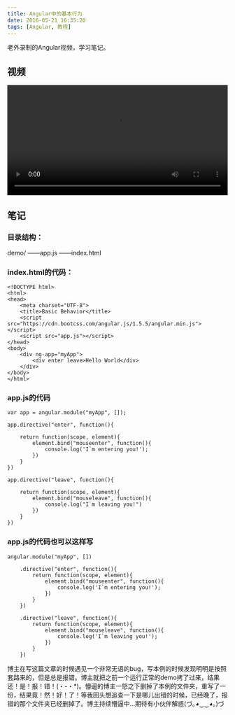 ```yaml
---
title: Angular中的基本行为
date: 2016-05-21 16:35:20
tags: [Angular, 教程]
---
```

老外录制的Angular视频，学习笔记。
<!--more-->

## 视频

<video src="http://7xtoaz.com1.z0.glb.clouddn.com/11.Besic%20Behaviors.mp4" controls="true" width="100%"></video>

## 笔记

### 目录结构：
demo/
——app.js
——index.html

### index.html的代码：

```
<!DOCTYPE html>
<html>
<head>
	<meta charset="UTF-8">
	<title>Basic Behavior</title>
	<script src="https://cdn.bootcss.com/angular.js/1.5.5/angular.min.js"></script>
	<script src="app.js"></script>
</head>
<body>
	<div ng-app="myApp">
		<div enter leave>Hello World</div>
	</div>
</body>
</html>
```

### app.js的代码

```
var app = angular.module("myApp", []);

app.directive("enter", function(){

	return function(scope, element){
		element.bind("mouseenter", function(){
			console.log('I`m entering you!');
		})
	}
})

app.directive("leave", function(){

	return function(scope, element){
		element.bind("mouseleave", function(){
			console.log("I`m leaving you!")
		})
	}
})
```

### app.js的代码也可以这样写

```
angular.module("myApp", [])

	.directive("enter", function(){
		return function(scope, element){
			element.bind("mouseenter", function(){
				console.log('I`m entering you!');
			})
		}
	})

	.directive("leave", function(){
		return function(scope, element){
			element.bind("mouseleave", function(){
				console.log('I`m leaving you!');
			})
		}
	})
```

博主在写这篇文章的时候遇见一个非常无语的bug，写本例的时候发现明明是按照套路来的，但是总是报错。博主就把之前一个运行正常的demo拷了过来，结果还！是！报！错！(・-・*)。懵逼的博主一怒之下删掉了本例的文件夹，重写了一份，结果竟！然！好！了！等我回头想追查一下是哪儿出错的时候，已经晚了，报错的那个文件夹已经删掉了。博主持续懵逼中...期待有小伙伴解惑(づ｡◕‿‿◕｡)づ
